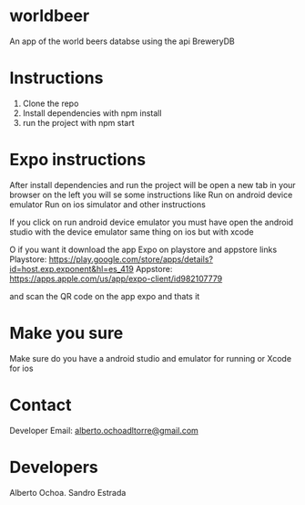 # worldbeer
An app of the world beers databse using the api BreweryDB

# Instructions 
1. Clone the repo
2. Install dependencies with npm install
3. run the project with npm start 

# Expo instructions
After install dependencies and run the project will be open a new tab in your browser on the left you will se some instructions like
Run on android device emulator
Run on ios simulator and other instructions

If you click on run android device emulator you must have open the android studio with the device emulator same thing on ios but with xcode

O if you want it download the app Expo on playstore and appstore
links
Playstore: https://play.google.com/store/apps/details?id=host.exp.exponent&hl=es_419
Appstore: https://apps.apple.com/us/app/expo-client/id982107779

and scan the QR code on the app expo and thats it

# Make you sure
Make sure do you have a android studio and emulator for running or Xcode for ios 

# Contact
Developer Email: alberto.ochoadltorre@gmail.com

# Developers
Alberto Ochoa.
Sandro Estrada
